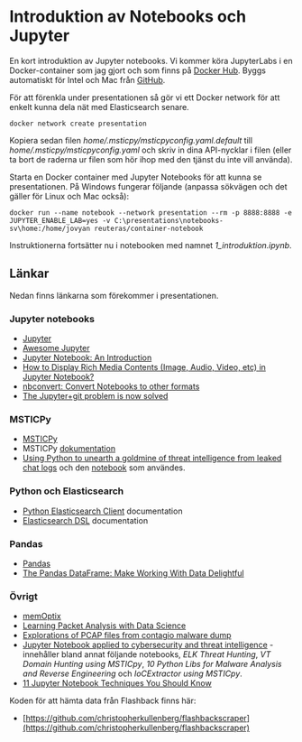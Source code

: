 # Introduktion av Notebooks och Jupyter

En kort introduktion av Jupyter notebooks. Vi kommer köra JupyterLabs i en Docker-container som jag gjort och som finns på [Docker Hub](https://hub.docker.com/repository/docker/reuteras/container-notebook). Byggs automatiskt för Intel och Mac från [GitHub](https://github.com/reuteras/container-notebook). 

För att förenkla under presentationen så gör vi ett Docker network för att enkelt kunna dela nät med Elasticsearch senare.

	docker network create presentation

Kopiera sedan filen _home/.msticpy/msticpyconfig.yaml.default_ till _home/.msticpy/msticpyconfig.yaml_ och skriv in dina API-nycklar i filen (eller ta bort de raderna ur filen som hör ihop med den tjänst du inte vill använda).

Starta en Docker container med Jupyter Notebooks för att kunna se presentationen. På Windows fungerar följande (anpassa sökvägen och det gäller för Linux och Mac också):

	docker run --name notebook --network presentation --rm -p 8888:8888 -e JUPYTER_ENABLE_LAB=yes -v C:\presentations\notebooks-sv\home:/home/jovyan reuteras/container-notebook 

Instruktionerna fortsätter nu i notebooken med namnet _1_introduktion.ipynb_.

## Länkar

Nedan finns länkarna som förekommer i presentationen.

### Jupyter notebooks

- [Jupyter](https://jupyter.org/)
- [Awesome Jupyter](https://github.com/markusschanta/awesome-jupyter)
- [Jupyter Notebook: An Introduction](https://realpython.com/jupyter-notebook-introduction/)
- [How to Display Rich Media Contents (Image, Audio, Video, etc) in Jupyter Notebook?](https://coderzcolumn.com/tutorials/python/how-to-display-contents-of-different-types-in-jupyter-notebook-lab)
- [nbconvert: Convert Notebooks to other formats](https://nbconvert.readthedocs.io/en/latest/index.html)
- [The Jupyter+git problem is now solved](https://www.fast.ai/posts/2022-08-25-jupyter-git.html)


### MSTICPy

- [MSTICPy](https://github.com/microsoft/msticpy)
- MSTICPy [dokumentation](https://msticpy.readthedocs.io/en/latest/index.html)
- [Using Python to unearth a goldmine of threat intelligence from leaked chat logs](https://www.microsoft.com/en-us/security/blog/2022/06/01/using-python-to-unearth-a-goldmine-of-threat-intelligence-from-leaked-chat-logs/) och den [notebook](https://github.com/microsoft/msticpy/blob/main/docs/notebooks/ContiLeaksAnalysis.ipynb) som användes.

### Python och Elasticsearch

- [Python Elasticsearch Client](https://elasticsearch-py.readthedocs.io/en/latest/) documentation
- [Elasticsearch DSL](https://elasticsearch-dsl.readthedocs.io/en/latest/index.html) documentation

### Pandas

- [Pandas](https://pandas.pydata.org/)
- [The Pandas DataFrame: Make Working With Data Delightful](https://realpython.com/pandas-dataframe/)

### Övrigt

- [memOptix](https://github.com/blueteam0ps/memOptix)
- [Learning Packet Analysis with Data Science](https://medium.com/hackervalleystudio/learning-packet-analysis-with-data-science-5356a3340d4e)
- [Explorations of PCAP files from contagio malware dump](https://anaconda.org/anaconda-enterprise/malware-traffic-analysis/notebook)
- [Jupyter Notebook applied to cybersecurity and threat intelligence](https://jupyter.securitybreak.io/) - innehåller bland annat följande notebooks, _ELK Threat Hunting_, _VT Domain Hunting using MSTICpy_, _10 Python Libs for Malware Analysis and Reverse Engineering_ och _IoCExtractor using MSTICpy_.
- [11 Jupyter Notebook Techniques You Should Know](https://ai.plainenglish.io/11-jupyter-notebook-techniques-you-should-know-2ebeafefa303)

Koden för att hämta data från Flashback finns här:

- [https://github.com/christopherkullenberg/flashbackscraper](https://github.com/christopherkullenberg/flashbackscraper) 
